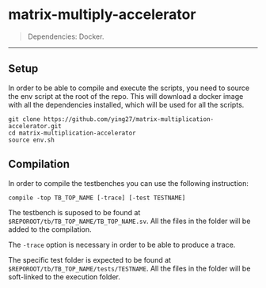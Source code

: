 # matrix-multiply-accelerator

> Dependencies: Docker. 

---

## Setup

In order to be able to compile and execute the scripts, you need to source the env script at the root of the repo. This will download a docker image with all the dependencies installed, which will be used for all the scripts.

```
git clone https://github.com/ying27/matrix-multiplication-accelerator.git
cd matrix-multiplication-accelerator
source env.sh
```

## Compilation

In order to compile the testbenches you can use the following instruction:

```
compile -top TB_TOP_NAME [-trace] [-test TESTNAME]
```

The testbench is suposed to be found at ```$REPOROOT/tb/TB_TOP_NAME/TB_TOP_NAME.sv```. All the files in the folder will be added to the compilation.

The ```-trace``` option is necessary in order to be able to produce a trace.

The specific test folder is expected to be found at ```$REPOROOT/tb/TB_TOP_NAME/tests/TESTNAME```. All the files in the folder will be soft-linked to the execution folder.
